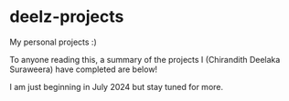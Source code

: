# deelz-projects
My personal projects :)

To anyone reading this, a summary of the projects I (Chirandith Deelaka Suraweera) have completed are below!



I am just beginning in July 2024 but stay tuned for more.


